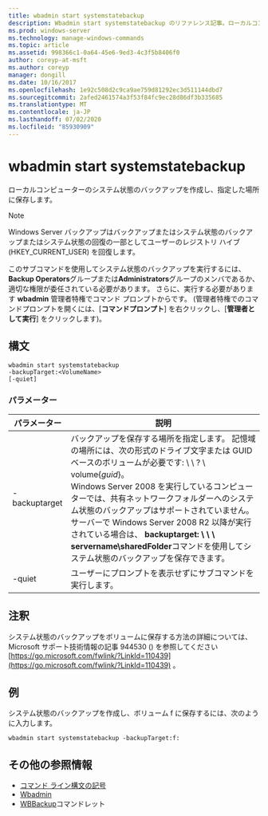```yaml
---
title: wbadmin start systemstatebackup
description: Wbadmin start systemstatebackup のリファレンス記事。ローカルコンピューターのシステム状態のバックアップを作成し、指定された場所に保存します。
ms.prod: windows-server
ms.technology: manage-windows-commands
ms.topic: article
ms.assetid: 998366c1-0a64-45e6-9ed3-4c3f5b8406f0
author: coreyp-at-msft
ms.author: coreyp
manager: dongill
ms.date: 10/16/2017
ms.openlocfilehash: 1e92c508d2c9ca9ae759d81292ec3d511144dbd7
ms.sourcegitcommit: 2afed2461574a3f53f84fc9ec28d86df3b335685
ms.translationtype: MT
ms.contentlocale: ja-JP
ms.lasthandoff: 07/02/2020
ms.locfileid: "85930909"
---
```

# <a name="wbadmin-start-systemstatebackup"></a>wbadmin start systemstatebackup



ローカルコンピューターのシステム状態のバックアップを作成し、指定した場所に保存します。

> [!NOTE]
> Windows Server バックアップはバックアップまたはシステム状態のバックアップまたはシステム状態の回復の一部としてユーザーのレジストリ ハイブ (HKEY_CURRENT_USER) を回復します。

このサブコマンドを使用してシステム状態のバックアップを実行するには、 **Backup Operators**グループまたは**Administrators**グループのメンバであるか、適切な権限が委任されている必要があります。 さらに、実行する必要があります **wbadmin** 管理者特権でコマンド プロンプトからです。 (管理者特権でのコマンドプロンプトを開くには、[**コマンドプロンプト**] を右クリックし、[**管理者として実行**] をクリックします)。

## <a name="syntax"></a>構文

```
wbadmin start systemstatebackup
-backupTarget:<VolumeName>
[-quiet]
```

### <a name="parameters"></a>パラメーター

|   パラメーター   |                                                                                                                                                                                                                      説明                                                                                                                                                                                                                      |
|---------------|-------------------------------------------------------------------------------------------------------------------------------------------------------------------------------------------------------------------------------------------------------------------------------------------------------------------------------------------------------------------------------------------------------------------------------------------------------|
| -backuptarget | バックアップを保存する場所を指定します。 記憶域の場所には、次の形式のドライブ文字または GUID ベースのボリュームが必要です: \\ \\ ? \ volume{*guid*}。</br>Windows Server 2008 を実行しているコンピューターでは、共有ネットワークフォルダーへのシステム状態のバックアップはサポートされていません。 サーバーで Windows Server 2008 R2 以降が実行されている場合は、 **backuptarget: \\ \\ \\ servername\sharedFolder**コマンドを使用してシステム状態のバックアップを保存できます。 |
|    -quiet     |                                                                                                                                                                                                   ユーザーにプロンプトを表示せずにサブコマンドを実行します。                                                                                                                                                                                                    |

## <a name="remarks"></a>注釈

システム状態のバックアップをボリュームに保存する方法の詳細については、Microsoft サポート技術情報の記事 944530 () を参照してください [https://go.microsoft.com/fwlink/?LinkId=110439](https://go.microsoft.com/fwlink/?LinkId=110439) 。

## <a name="examples"></a>例

システム状態のバックアップを作成し、ボリューム f に保存するには、次のように入力します。
```
wbadmin start systemstatebackup -backupTarget:f:
```

## <a name="additional-references"></a>その他の参照情報

- [コマンド ライン構文の記号](command-line-syntax-key.md)
-   [Wbadmin](wbadmin.md)
-   [WBBackup](https://technet.microsoft.com/library/jj902459.aspx)コマンドレット